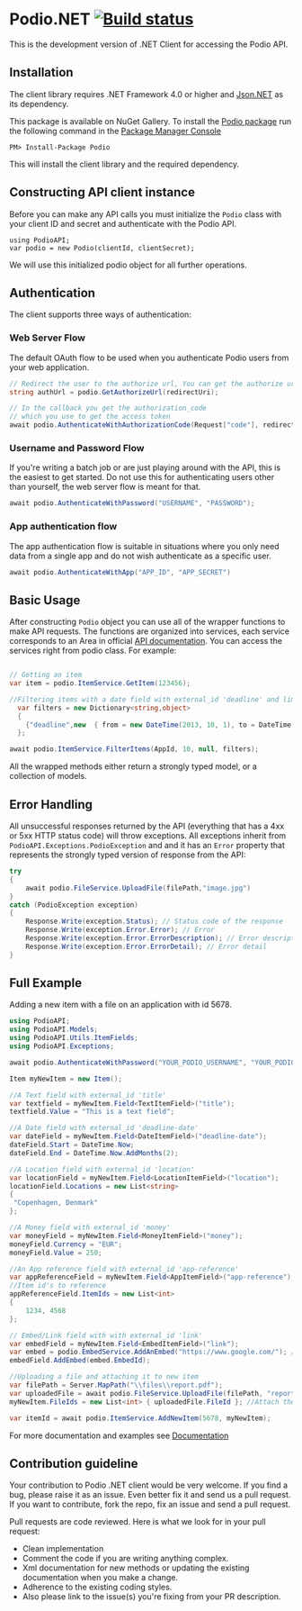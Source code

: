 # Podio.NET [![Build status](https://ci.appveyor.com/api/projects/status/mv39ht4y9uk09593?svg=true)](https://ci.appveyor.com/project/AjmalVh/podio-dotnet)


This is the development version of .NET Client for accessing the Podio API.

Installation
-------

The client library requires .NET Framework 4.0 or higher and [Json.NET](http://www.nuget.org/packages/Newtonsoft.Json/) as its dependency.

This package is available on NuGet Gallery. To install the [Podio package](http://www.nuget.org/packages/podio) run the following command in the [Package Manager Console](http://docs.nuget.org/docs/start-here/using-the-package-manager-console)

    PM> Install-Package Podio

This will install the client library and the required dependency.

Constructing API client instance
-------------

Before you can make any API calls you must initialize the `Podio` class with your client ID and secret and authenticate with the Podio API.

    using PodioAPI;
    var podio = new Podio(clientId, clientSecret);

We will use this initialized podio object for all further operations.

Authentication
--------------

The client supports three ways of authentication:

### Web Server Flow

The default OAuth flow to be used when you authenticate Podio users from your web application.

```csharp
// Redirect the user to the authorize url, You can get the authorize url by calling 'GetAuthorizeUrl' method in podio class.
string authUrl = podio.GetAuthorizeUrl(redirectUri);

// In the callback you get the authorization_code 
// which you use to get the access token
await podio.AuthenticateWithAuthorizationCode(Request["code"], redirectUri);
```

### Username and Password Flow

If you're writing a batch job or are just playing around with the API, this is the easiest to get started. Do not use this for authenticating users other than yourself, the web server flow is meant for that.

```csharp
await podio.AuthenticateWithPassword("USERNAME", "PASSWORD");
```

### App authentication flow

The app authentication flow is suitable in situations where you only need data from a single app and do not wish authenticate as a specific user.

```csharp
await podio.AuthenticateWithApp("APP_ID", "APP_SECRET")
```

Basic Usage
-----------

After constructing `Podio` object  you can use all of the wrapper functions to make API requests. The functions are organized into services, each service corresponds to an Area in official [API documentation](https://developers.podio.com/doc). You can access the services right from podio class. For example:

```csharp

// Getting an item
var item = podio.ItemService.GetItem(123456);

//Filtering items with a date field with external_id 'deadline' and limit the results by 10
  var filters = new Dictionary<string,object>
  {
    {"deadline",new  { from = new DateTime(2013, 10, 1), to = DateTime.Now }}
  };

await podio.ItemService.FilterItems(AppId, 10, null, filters);
```

All the wrapped methods either return a strongly typed model, or a collection of models.

Error Handling
--------------

All unsuccessful responses returned by the API (everything that has a 4xx or 5xx HTTP status code) will throw exceptions. All exceptions inherit from `PodioAPI.Exceptions.PodioException` and and it has an `Error` property that represents the strongly typed version of response from the API:

```csharp
try
{
    await podio.FileService.UploadFile(filePath,"image.jpg")
}
catch (PodioException exception)
{
    Response.Write(exception.Status); // Status code of the response
    Response.Write(exception.Error.Error); // Error
    Response.Write(exception.Error.ErrorDescription); // Error description -> You need this in most cases
    Response.Write(exception.Error.ErrorDetail); // Error detail
}
```

Full Example
------------
Adding a new item with a file on an application with id 5678.

```csharp
using PodioAPI;
using PodioAPI.Models;
using PodioAPI.Utils.ItemFields;
using PodioAPI.Exceptions;

await podio.AuthenticateWithPassword("YOUR_PODIO_USERNAME", "YOUR_PODIO_PASSWORD");

Item myNewItem = new Item();

//A Text field with external_id 'title'
var textfield = myNewItem.Field<TextItemField>("title");
textfield.Value = "This is a text field";

//A Date field with external_id 'deadline-date'
var dateField = myNewItem.Field<DateItemField>("deadline-date");
dateField.Start = DateTime.Now;
dateField.End = DateTime.Now.AddMonths(2);

//A Location field with external_id 'location'
var locationField = myNewItem.Field<LocationItemField>("location");
locationField.Locations = new List<string> 
{ 
 "Copenhagen, Denmark"
};

//A Money field with external_id 'money'
var moneyField = myNewItem.Field<MoneyItemField>("money");
moneyField.Currency = "EUR";
moneyField.Value = 250;

//An App reference field with external_id 'app-reference'
var appReferenceField = myNewItem.Field<AppItemField>("app-reference");
//Item id's to reference
appReferenceField.ItemIds = new List<int>
{
    1234, 4568
};

// Embed/Link field with with external_id 'link'
var embedField = myNewItem.Field<EmbedItemField>("link");
var embed = podio.EmbedService.AddAnEmbed("https://www.google.com/"); // Creating an embed
embedField.AddEmbed(embed.EmbedId);

//Uploading a file and attaching it to new item
var filePath = Server.MapPath("\\files\\report.pdf");
var uploadedFile = await podio.FileService.UploadFile(filePath, "report.pdf");
myNewItem.FileIds = new List<int> { uploadedFile.FileId }; //Attach the uploaded file's id to item

var itemId = await podio.ItemService.AddNewItem(5678, myNewItem);
```

For more documentation and examples see [Documentation](http://podio.github.io/podio-dotnet/)

Contribution guideline
-----------------

Your contribution to Podio .NET client would be very welcome. If you find a bug, please raise it as an issue. Even better fix it and send us a pull request. If you want to contribute, fork the repo, fix an issue and send a pull request.

Pull requests are code reviewed. Here is what we look for in your pull request:

- Clean implementation
- Comment the code if you are writing anything complex.
- Xml documentation for new methods or updating the existing documentation when you make a change.
- Adherence to the existing coding styles.
- Also please link to the issue(s) you're fixing from your PR description.
